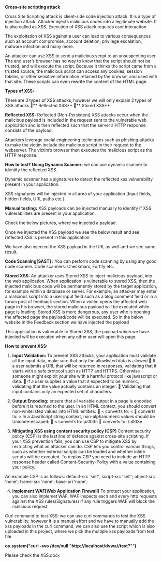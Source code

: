 **Cross-site scripting attack**

Cross Site Scripting attack is client-side code injection attack. It is a type of injection attack.
Attacker injects malicious codes into a legitimate website. It is also called as XSS. 
Execution of XSS attack requires user interaction.

The exploitation of XSS against a user can lead to various consequences such as account compromise, account deletion, privilege escalation, malware infection and many more.

An attacker can use XSS to send a malicious script to an unsuspecting user. The end user’s browser has no way to know that the script should not be trusted, and will execute the script. Because it thinks the script came from a trusted source, the malicious script can access any cookies, session tokens, or other sensitive information retained by the browser and used with that site. These scripts can even rewrite the content of the HTML page.

 

**Types of XSS:**

There are 3 types of XSS attacks, however we will only explain 2 types of XSS attacks
**	Reflected XSS**
**	Stored XSS**

**Reflected XSS:** Reflected (Non-Persistent) XSS attacks occur when the malicious payload is included in the request sent to the vulnerable web application and is then reflected such that the server’s HTTP response consists of the payload. 

Attackers leverage social engineering techniques such as phishing attacks to make the victim include the malicious script in their request to the webserver. The victim’s browser then executes the malicious script as the HTTP response.

**How to test?**
**Using Dynamic Scanner:** we can use dynamic scanner to identify the reflected XSS.

Dynamic scanner has a signatures to detect the reflected xss vulnerability present in your application.

XSS signatures will be injected in all area of your application [Input fields, hidden fields, URL paths etc.]

**Manual testing:** XSS payloads can be injected manually to identify if XSS vulnerabilities are present in your application.

Check the below pictures, where we injected a <script>alert("archana")</script> payload.

 

Once we injected the XSS payload we see the below result and see reflected XSS is present in this application.

We have also injected the XSS payload in the URL as well and we see same result.

 

**Code Scanning[SAST] :** You can perform code scanning by using any good code scanner. 
Code scanners: Checkmarx, Fortify etc.

**Stored XSS:** 
An attacker uses Stored XSS to inject malicious payload, into the web application. When application is vulnerable to stored XSS, then the injected malicious code will be permanently stored by the target application, for example within a database or server. 
For example, an attacker may enter a malicious script into a user input field such as a blog comment field or in a forum post of feedback section.
When a victim opens the affected web page in his browser, the stored malicious payload will be executed while page is loading.
Stored XSS is more dangerous, any user who is opening the affected page the payload/code will be executed.
So in the below website in the Feedback section we have injected the <script>alert("archana")</script> payload
 
This application is vulnerable to Stored XSS, the payload which we have injected will be executed when any other user will open this page.
 

**How to prevent XSS:**
1.	**Input Validation:** To prevent XSS attacks, your application must validate all the input data, make sure that only the allowlisted data is allowed
	If a user submits a URL that will be returned in responses, validating that it starts with a safe protocol such as HTTP and HTTPS. Otherwise someone might exploit your site with a harmful protocol like javascript or data. 
	If a user supplies a value that it expected to be numeric, validating that the value actually contains an integer. 
	Validating that input contains only an expected set of characters. 
2.	**Output Encoding:** ensure that all variable output in a page is encoded before it is returned to the user.
In an HTML context, you should convert non-whitelisted values into HTML entities: 
	< converts to: &lt; 
	converts to: &gt; 
In a JavaScript string context, non-alphanumeric values should be Unicode-escaped: 
	< converts to: \u003c 
	converts to: \u003e 


3.	**Mitigating XSS using content security policy (CSP)**
Content security policy (CSP) is the last line of defence against cross-site scripting. 
If your XSS prevention fails, you can use CSP to mitigate XSS by restricting what an attacker can do. 
CSP lets you control various things, such as whether external scripts can be loaded and whether inline scripts will be executed. 
To deploy CSP you need to include an HTTP response header called Content-Security-Policy with a value containing your policy. 

An example CSP is as follows: 
default-src 'self'; script-src 'self'; object-src 'none'; frame-src 'none'; base-uri 'none';

4. **Implement WAF[Web Application Firewall]**
To protect your application, you can also implemet WAF. WAF inspects each and every http requests against the XSS rules(Signatures) if any rule triggers WAF will block the malicious request.

Curl command to test XSS: we can use curl commands to test the XSS vulnerabilty, however it is a manual effort and we have to manually add the xss payloads in the curl command, we can also use the script which is also uploaded in this project, where we pick the multiple xss payloads from text file.

**os.system("curl -svo /dev/null "http://localhost/dvwa//test?<script>alert("ArchanaTest")</script>"")**
 

Please check the XSS.docx
